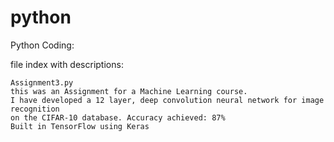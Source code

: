 # python
Python Coding:

file index with descriptions:


~~~~~~~~~~~~~~~~~~~~
Assignment3.py
this was an Assignment for a Machine Learning course. 
I have developed a 12 layer, deep convolution neural network for image recognition 
on the CIFAR-10 database. Accuracy achieved: 87%
Built in TensorFlow using Keras

